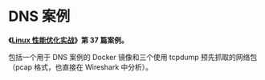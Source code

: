 # DNS 案例

**《[Linux 性能优化实战](https://time.geekbang.org/column/intro/140)》第 37 篇案例。**

包括一个用于 DNS 案例的 Docker 镜像和三个使用 tcpdump 预先抓取的网络包（pcap 格式，也直接在 Wireshark 中分析）。

